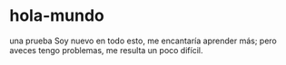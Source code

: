 hola-mundo
==========

una prueba
Soy nuevo en todo esto, me encantaría aprender más; pero aveces tengo problemas, me resulta un poco difícil.
